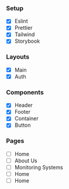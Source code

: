 ### Setup

- [x] Eslint
- [x] Prettier
- [x] Tailwind
- [x] Storybook

### Layouts

- [x] Main
- [x] Auth

### Components

- [x] Header
- [x] Footer
- [x] Container
- [x] Button

### Pages

- [ ] Home
- [ ] About Us
- [ ] Monitoring Systems
- [ ] Home
- [ ] Home
